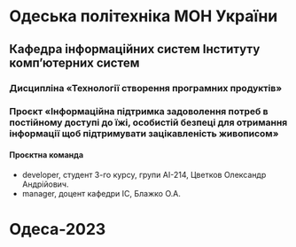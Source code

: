 # Одеська політехніка МОН України
## Кафедра інформаційних систем Інституту комп’ютерних систем
### Дисципліна «Технології створення програмних продуктів»
### Проєкт «Інформаційна підтримка задоволення потреб в постійному доступі до їжі, особистій безпеці для отримання інформації щоб підтримувати зацікавленість живописом»
#### Проєктна команда
- developer, студент 3-го курсу, групи АІ-214, Цветков Олександр Андрійович.
- manager, доцент кафедри ІС, Блажко О.А.
# Одеса-2023
